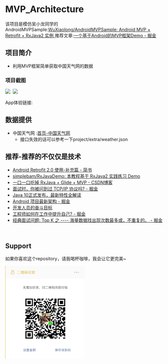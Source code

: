 # MVP_Architecture

该项目是模仿吴小龙同学的AndroidMVPSample:[WuXiaolong/AndroidMVPSample: Android MVP + Retrofit + RxJava2 实例 ](https://github.com/WuXiaolong/AndroidMVPSample)
推荐文章:[一个基于Android的MVP框架Demo - 掘金 ](https://juejin.im/post/5acf0e84518825555e5e39eb)

## 项目简介
* 利用MVP框架简单获取中国天气网的数据


### 项目截图
<a href="./art/meizi.png"><img src="./art/meizi.png" width="40%"/></a><img height="0" width="8px"/><a href="./art/setting.png"><img src="./art/setting.png" width="40%"/></a>

App体验链接:


## 数据提供
* 中国天气网 :[首页-中国天气网 ](http://www.weather.com.cn/)
  * 接口失效的话可以参考一下project/extra/weather.json


## 推荐-推荐的不仅仅是技术
* [Android Retrofit 2.0 使用-补充篇 - 简书 ](https://www.jianshu.com/p/93153b34310e)
* [simplebam/RxJavaDemo: 本教程基于 RxJava2 实践练习 Demo ](https://github.com/simplebam/RxJavaDemo)
* [一口一口吃掉 RxJava + Glide + MVP - CSDN博客 ](https://blog.csdn.net/simplebam/article/details/80011666)
* [面试时，你被问到过 TCP/IP 协议吗? - 掘金 ](https://juejin.im/post/58e36d35b123db15eb748856)
* [Java 10正式发布，最新特性全解读 ](https://mp.weixin.qq.com/s/BwTlhvo1W2wiTc5pVt2VZw)
* [Android 项目最新架构 - 掘金 ](https://juejin.im/post/59526e18f265da6c3d6c0ac9)
* [开发人员的奋斗目标 ](https://mp.weixin.qq.com/s?__biz=MzAxMTg2MjA2OA==&mid=2649842030&idx=1&sn=83fdc6bc83d59354ef6fff7ff3650707&chksm=83bf6835b4c8e12366f470dab0bbb4298cf6e86a1338102a5385cba8e0d5b68f3459e185b206#rd)
* [工程师如何在工作中提升自己? - 掘金 ](https://juejin.im/post/5ad06fc851882555635ebc9c)
* [经典面试问题: Top K 之 ---- 海量数据找出现次数最多或，不重复的。 - 掘金 ](https://juejin.im/post/5aa0ee9f518825557c010bc0)
<br/>

## Support
如果你喜欢这个repository，请我喝杯咖啡，我会让它更完美~  </p>
<a href="./get_me_a_drink.png"><img src="./get_me_a_drink.png" width="50%" height="50%"/></a>